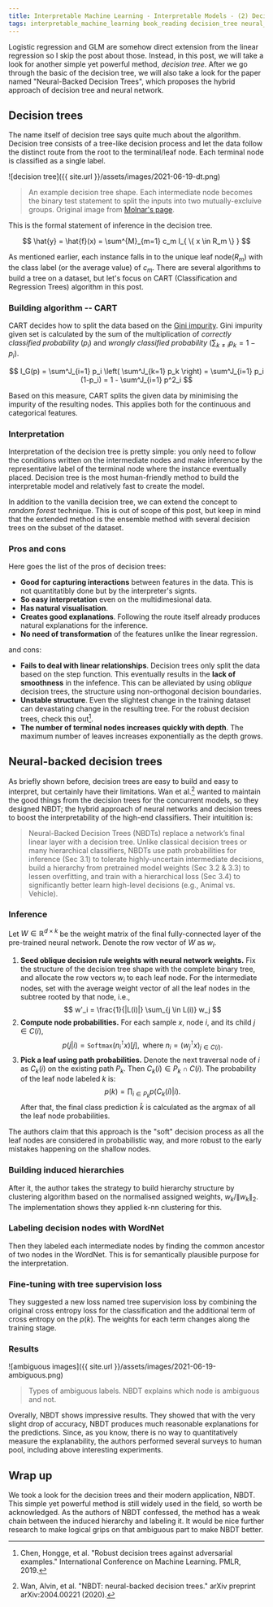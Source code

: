 ```yaml
---
title: Interpretable Machine Learning - Interpretable Models - (2) Decision Tree
tags: interpretable_machine_learning book_reading decision_tree neural_backed_decision_tree
---
```


Logistic regression and GLM are somehow direct extension from the linear regression
so I skip the post about those. Instead, in this post, we will take a look for
another simple yet powerful method, *decision tree*. After we go through the basic
of the decision tree, we will also take a look for the paper named "Neural-Backed 
Decision Trees", which proposes the hybrid approach of decision tree and neural
network.


## Decision trees

The name itself of decision tree says quite much about the algorithm. Decision 
tree consists of a tree-like decision process and let the data follow the distinct
route from the root to the terminal/leaf node. Each terminal node is classified
as a single label. 

![decision tree]({{ site.url }}/assets/images/2021-06-19-dt.png)
> An example decision tree shape. Each intermediate node becomes the binary test statement to split the inputs into two mutually-excluive groups. Original image from [Molnar's page](https://christophm.github.io/interpretable-ml-book/tree.html).

This is the formal statement of inference in the decision tree.

$$ \hat{y} = \hat{f}(x) = \sum^{M}_{m=1} c_m I_{ \{ x \in R_m \} } $$

As mentioned earlier, each instance falls in to the unique leaf node($R_m$) with
the class label (or the average value) of $c_m$. 
There are several algorithms to build a tree on a dataset,
but let's focus on CART (Classification and Regression Trees) algorithm in this
post.


### Building algorithm -- CART

CART decides how to split the data based on the [Gini impurity](https://en.wikipedia.org/wiki/Decision_tree_learning#Gini_impurity).
Gini impurity given set is calculated by the sum of the multiplication of *correctly classified 
probability* ($p_i$) and *wrongly classified probability* ($\sum_{k \neq i} p_k = 1 - p_i$).

$$ I_G(p) = \sum^J_{i=1} p_i \left( \sum^J_{k=1} p_k \right) = \sum^J_{i=1} p_i (1-p_i) = 1 - \sum^J_{i=1} p^2_i $$

Based on this measure, CART splits the given data by minimising the impurity
of the resulting nodes. This applies both for the continuous and categorical 
features. 


### Interpretation

Interpretation of the decision tree is pretty simple: you only need to follow 
the conditions written on the intermediate nodes and make inference by the
representative label of the terminal node where the instance eventually placed.
Decision tree is the most human-friendly method to build the interpretable model
and relatively fast to create the model.

In addition to the vanilla decision tree, we can extend the concept to *random
forest* technique. This is out of scope of this post, but keep in mind that the
extended method is the ensemble method with several decision trees on the subset
of the dataset.


### Pros and cons

Here goes the list of the pros of decision trees:

* **Good for capturing interactions** between features in the data. This is not
quantitatibly done but by the interpreter's signts.
* **So easy interpretation** even on the multidimesional data.
* **Has natural visualisation**.
* **Creates good explanations**. Following the route itself already produces 
natural explanations for the inference.
* **No need of transformation** of the features unlike the linear regression.

and cons:

* **Fails to deal with linear relationships**. Decision trees only split the data
based on the step function. This eventually results in the **lack of smoothness**
in the infefence. This can be alleviated by using *oblique* decision trees, the
structure using non-orthogonal decision boundaries.
* **Unstable structure**. Even the slightest change in the training dataset can 
devastating change in the resulting tree. For the robust decision trees, check 
this out[^1].
* **The number of terminal nodes increases quickly with depth**. The maximum number
of leaves increases exponentially as the depth grows.


## Neural-backed decision trees

As briefly shown before, decision trees are easy to build and easy to interpret,
but certainly have their limitations. Wan et al.[^2] wanted to maintain the good
things from the decision trees for the concurrent models, so they designed
NBDT; the hybrid approach of neural networks and decision trees to boost the 
interpretability of the high-end classifiers. Their intuitition is:

> Neural-Backed Decision Trees (NBDTs) replace a network’s final linear layer with a decision tree.
Unlike classical decision trees or many hierarchical classifiers, NBDTs use path probabilities for
inference (Sec 3.1) to tolerate highly-uncertain intermediate decisions, build a hierarchy from 
pretrained model weights (Sec 3.2 & 3.3) to lessen overfitting, and train with a hierarchical loss
(Sec 3.4) to significantly better learn high-level decisions (e.g., Animal vs. Vehicle).


### Inference

Let $W \in \mathbb{R}^{d \times k}$ be the weight matrix of the final fully-connected 
layer of the pre-trained neural network. Denote the row vector of $W$ as $w_i$.

1. **Seed oblique decision rule weights with neural network weights.** Fix the 
structure of the decision tree shape with the complete binary tree, and allocate
the row vectors $w_i$ to each leaf node. For the intermediate nodes, set with
the average weight vector of all the leaf nodes in the subtree rooted by that
node, i.e., $$ w'_i = \frac{1}{|L(i)|} \sum_{j \in L(i)} w_j $$
1. **Compute node probabilities.** For each sample $x$, node $i$, and its child $j \in C(i)$,
$$ p(j|i) = \texttt{Softmax}(n_i^{\intercal} x) [j], \text{ where } n_i = (w_j^{\intercal} x)_{j \in C(i)}. $$
1. **Pick a leaf using path probabilities.** Denote the next traversal node of $i$ as $C_k(i)$ on the existing path $P_k$.
Then $C_k(i) \in P_k \cap C(i)$. The probability of the leaf node labeled $k$ is:
$$ p(k) = \prod_{i \in P_k} p(C_k(i) | i). $$
After that, the final class prediction $\hat{k}$ is calculated as the argmax of
all the leaf node probabilities. 

The authors claim that this approach is the "soft" decision process as all the
leaf nodes are considered in probabilistic way, and more robust to the early
mistakes happening on the shallow nodes.


### Building induced hierarchies

After it, the author takes the strategy to build hierarchy structure by clustering
algorithm based on the normalised assigned weights, $w_k / \|w_k\|_2$. The implementation
shows they applied k-nn clustering for this.


### Labeling decision nodes with WordNet

Then they labeled each intermediate nodes by finding the common ancestor of two
nodes in the WordNet. This is for semantically plausible purpose for the interpretation.


### Fine-tuning with tree supervision loss

They suggested a new loss named tree supervision loss by combining the original
cross entropy loss for the classification and the additional term of cross entropy
on the $p(k)$. The weights for each term changes along the training stage.


### Results

![ambiguous images]({{ site.url }}/assets/images/2021-06-19-ambiguous.png)
> Types of ambiguous labels. NBDT explains which node is ambiguous and not.

Overally, NBDT shows impressive results. They showed that with the very slight
drop of accuracy, NBDT produces much reasonable explanations for the predictions.
Since, as you know, there is no way to quantitatively measure the explanability,
the authors performed several surveys to human pool, including above interesting
experiments.


## Wrap up

We took a look for the decision trees and their modern application, NBDT. This
simple yet powerful method is still widely used in the field, so worth be
acknowledged. As the authors of NBDT confessed, the method has a weak chain between
the induced hierarchy and labeling it. It would be nice further research to make
logical grips on that ambiguous part to make NBDT better.


[^1]: Chen, Hongge, et al. "Robust decision trees against adversarial examples." International Conference on Machine Learning. PMLR, 2019.
[^2]: Wan, Alvin, et al. "NBDT: neural-backed decision trees." arXiv preprint arXiv:2004.00221 (2020).
